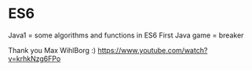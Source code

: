 # ES6
Java1 = some algorithms and functions in ES6
First Java game = breaker

Thank you Max WihlBorg :)
https://www.youtube.com/watch?v=krhkNzg6FPo
